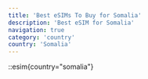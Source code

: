```yaml
---
title: 'Best eSIMs To Buy for Somalia'
description: 'Best eSIM for Somalia'
navigation: true
category: 'country'
country: 'Somalia'
---
```


::esim{country="somalia"}

